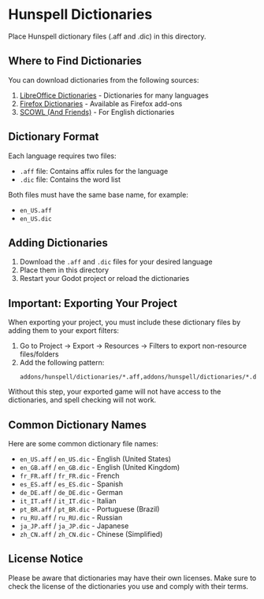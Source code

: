 # Hunspell Dictionaries

Place Hunspell dictionary files (.aff and .dic) in this directory.

## Where to Find Dictionaries

You can download dictionaries from the following sources:

1. [LibreOffice Dictionaries](https://github.com/LibreOffice/dictionaries) - Dictionaries for many languages
2. [Firefox Dictionaries](https://addons.mozilla.org/en-US/firefox/language-tools/) - Available as Firefox add-ons
3. [SCOWL (And Friends)](http://wordlist.aspell.net/) - For English dictionaries

## Dictionary Format

Each language requires two files:
- `.aff` file: Contains affix rules for the language
- `.dic` file: Contains the word list

Both files must have the same base name, for example:
- `en_US.aff`
- `en_US.dic`

## Adding Dictionaries

1. Download the `.aff` and `.dic` files for your desired language
2. Place them in this directory
3. Restart your Godot project or reload the dictionaries

## Important: Exporting Your Project

When exporting your project, you must include these dictionary files by adding them to your export filters:

1. Go to Project → Export → Resources → Filters to export non-resource files/folders
2. Add the following pattern:
   ```
   addons/hunspell/dictionaries/*.aff,addons/hunspell/dictionaries/*.dic
   ```

Without this step, your exported game will not have access to the dictionaries, and spell checking will not work.

## Common Dictionary Names

Here are some common dictionary file names:

- `en_US.aff` / `en_US.dic` - English (United States)
- `en_GB.aff` / `en_GB.dic` - English (United Kingdom)
- `fr_FR.aff` / `fr_FR.dic` - French
- `es_ES.aff` / `es_ES.dic` - Spanish
- `de_DE.aff` / `de_DE.dic` - German
- `it_IT.aff` / `it_IT.dic` - Italian
- `pt_BR.aff` / `pt_BR.dic` - Portuguese (Brazil)
- `ru_RU.aff` / `ru_RU.dic` - Russian
- `ja_JP.aff` / `ja_JP.dic` - Japanese
- `zh_CN.aff` / `zh_CN.dic` - Chinese (Simplified)

## License Notice

Please be aware that dictionaries may have their own licenses. Make sure to check the license of the dictionaries you use and comply with their terms.
